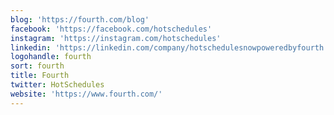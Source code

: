 ```yaml
---
blog: 'https://fourth.com/blog'
facebook: 'https://facebook.com/hotschedules'
instagram: 'https://instagram.com/hotschedules'
linkedin: 'https://linkedin.com/company/hotschedulesnowpoweredbyfourth'
logohandle: fourth
sort: fourth
title: Fourth
twitter: HotSchedules
website: 'https://www.fourth.com/'
---
```

